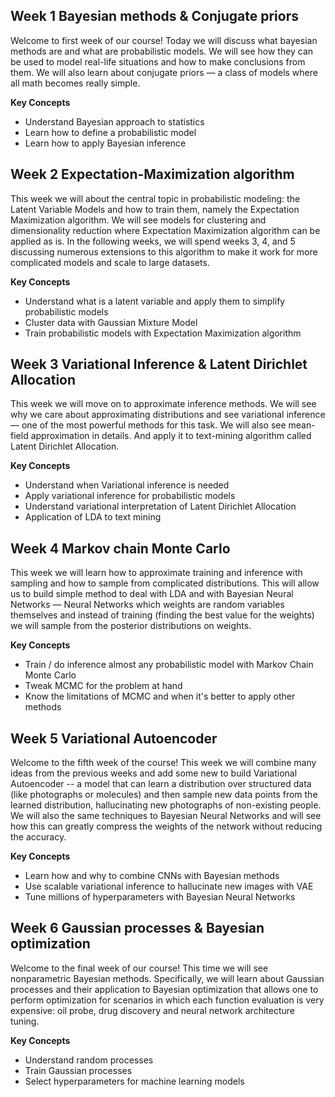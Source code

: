 ## Week 1 Bayesian methods & Conjugate priors

Welcome to first week of our course! Today we will discuss what bayesian methods are and what are probabilistic models. We will see how they can be used to model real-life situations and how to make conclusions from them. We will also learn about conjugate priors — a class of models where all math becomes really simple.

**Key Concepts**

- Understand Bayesian approach to statistics
- Learn how to define a probabilistic model
- Learn how to apply Bayesian inference

## Week 2 Expectation-Maximization algorithm

This week we will about the central topic in probabilistic modeling: the Latent Variable Models and how to train them, namely the Expectation Maximization algorithm. We will see models for clustering and dimensionality reduction where Expectation Maximization algorithm can be applied as is. In the following weeks, we will spend weeks 3, 4, and 5 discussing numerous extensions to this algorithm to make it work for more complicated models and scale to large datasets.

**Key Concepts**

- Understand what is a latent variable and apply them to simplify probabilistic models
- Cluster data with Gaussian Mixture Model
- Train probabilistic models with Expectation Maximization algorithm

## Week 3 Variational Inference & Latent Dirichlet Allocation

This week we will move on to approximate inference methods. We will see why we care about approximating distributions and see variational inference — one of the most powerful methods for this task. We will also see mean-field approximation in details. And apply it to text-mining algorithm called Latent Dirichlet Allocation.

**Key Concepts**

- Understand when Variational inference is needed
- Apply variational inference for probabilistic models
- Understand variational interpretation of Latent Dirichlet Allocation
- Application of LDA to text mining

## Week 4 Markov chain Monte Carlo

This week we will learn how to approximate training and inference with sampling and how to sample from complicated distributions. This will allow us to build simple method to deal with LDA and with Bayesian Neural Networks — Neural Networks which weights are random variables themselves and instead of training (finding the best value for the weights) we will sample from the posterior distributions on weights.

**Key Concepts**

- Train / do inference almost any probabilistic model with Markov Chain Monte Carlo
- Tweak MCMC for the problem at hand
- Know the limitations of MCMC and when it's better to apply other methods

## Week 5 Variational Autoencoder

Welcome to the fifth week of the course! This week we will combine many ideas from the previous weeks and add some new to build Variational Autoencoder -- a model that can learn a distribution over structured data (like photographs or molecules) and then sample new data points from the learned distribution, hallucinating new photographs of non-existing people. We will also the same techniques to Bayesian Neural Networks and will see how this can greatly compress the weights of the network without reducing the accuracy.

**Key Concepts**

- Learn how and why to combine CNNs with Bayesian methods
- Use scalable variational inference to hallucinate new images with VAE
- Tune millions of hyperparameters with Bayesian Neural Networks

## Week 6 Gaussian processes & Bayesian optimization

Welcome to the final week of our course! This time we will see nonparametric Bayesian methods. Specifically, we will learn about Gaussian processes and their application to Bayesian optimization that allows one to perform optimization for scenarios in which each function evaluation is very expensive: oil probe, drug discovery and neural network architecture tuning.

**Key Concepts**

- Understand random processes
- Train Gaussian processes
- Select hyperparameters for machine learning models